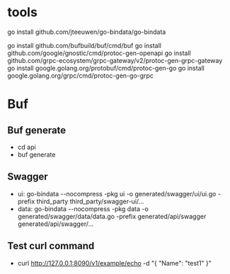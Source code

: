 # tools

go install github.com/jteeuwen/go-bindata/go-bindata

go install github.com/bufbuild/buf/cmd/buf
go install github.com/google/gnostic/cmd/protoc-gen-openapi
go install github.com/grpc-ecosystem/grpc-gateway/v2/protoc-gen-grpc-gateway
go install google.golang.org/protobuf/cmd/protoc-gen-go
go install google.golang.org/grpc/cmd/protoc-gen-go-grpc

# Buf

## Buf generate

-   cd api
-   buf generate

## Swagger

-   ui: go-bindata --nocompress -pkg ui -o generated/swagger/ui/ui.go -prefix third_party third_party/swagger-ui/...
-   data: go-bindata --nocompress -pkg data -o generated/swagger/data/data.go -prefix generated/api/swagger generated/api/swagger/...

## Test curl command
- curl http://127.0.0.1:8090/v1/example/echo -d "{ \"Name\": \"test1\" }"
